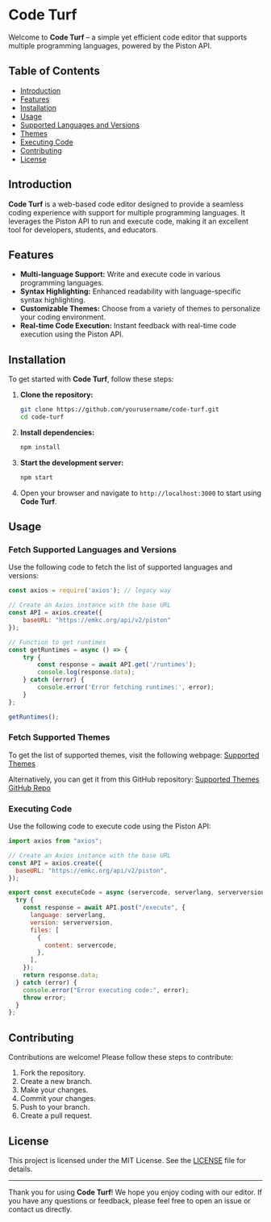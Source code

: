 # Code Turf

Welcome to **Code Turf** – a simple yet efficient code editor that supports multiple programming languages, powered by the Piston API.

## Table of Contents

- [Introduction](#introduction)
- [Features](#features)
- [Installation](#installation)
- [Usage](#usage)
- [Supported Languages and Versions](#supported-languages-and-versions)
- [Themes](#themes)
- [Executing Code](#executing-code)
- [Contributing](#contributing)
- [License](#license)

## Introduction

**Code Turf** is a web-based code editor designed to provide a seamless coding experience with support for multiple programming languages. It leverages the Piston API to run and execute code, making it an excellent tool for developers, students, and educators.

## Features

- **Multi-language Support:** Write and execute code in various programming languages.
- **Syntax Highlighting:** Enhanced readability with language-specific syntax highlighting.
- **Customizable Themes:** Choose from a variety of themes to personalize your coding environment.
- **Real-time Code Execution:** Instant feedback with real-time code execution using the Piston API.

## Installation

To get started with **Code Turf**, follow these steps:

1. **Clone the repository:**
   ```bash
   git clone https://github.com/yourusername/code-turf.git
   cd code-turf
   ```

2. **Install dependencies:**
   ```bash
   npm install
   ```

3. **Start the development server:**
   ```bash
   npm start
   ```

4. Open your browser and navigate to `http://localhost:3000` to start using **Code Turf**.

## Usage

### Fetch Supported Languages and Versions

Use the following code to fetch the list of supported languages and versions:

```javascript
const axios = require('axios'); // legacy way

// Create an Axios instance with the base URL
const API = axios.create({
    baseURL: "https://emkc.org/api/v2/piston"
});

// Function to get runtimes
const getRuntimes = async () => {
    try {
        const response = await API.get('/runtimes');
        console.log(response.data);
    } catch (error) {
        console.error('Error fetching runtimes:', error);
    }
};

getRuntimes();
```

### Fetch Supported Themes

To get the list of supported themes, visit the following webpage:
[Supported Themes](https://gist.github.com/RyanNutt/cb8d60997d97905f0b2aea6c3b5c8ee0)

Alternatively, you can get it from this GitHub repository:
[Supported Themes GitHub Repo](https://github.com/Akilraj-1153/Code-Editor/blob/main/src/Data/Data.js)

### Executing Code

Use the following code to execute code using the Piston API:

```javascript
import axios from "axios";

// Create an Axios instance with the base URL
const API = axios.create({
  baseURL: "https://emkc.org/api/v2/piston",
});

export const executeCode = async (servercode, serverlang, serverversion) => {
  try {
    const response = await API.post("/execute", {
      language: serverlang,
      version: serverversion,
      files: [
        {
          content: servercode,
        },
      ],
    });
    return response.data;
  } catch (error) {
    console.error("Error executing code:", error);
    throw error;
  }
};
```

## Contributing

Contributions are welcome! Please follow these steps to contribute:

1. Fork the repository.
2. Create a new branch.
3. Make your changes.
4. Commit your changes.
5. Push to your branch.
6. Create a pull request.

## License

This project is licensed under the MIT License. See the [LICENSE](LICENSE) file for details.

---

Thank you for using **Code Turf**! We hope you enjoy coding with our editor. If you have any questions or feedback, please feel free to open an issue or contact us directly.